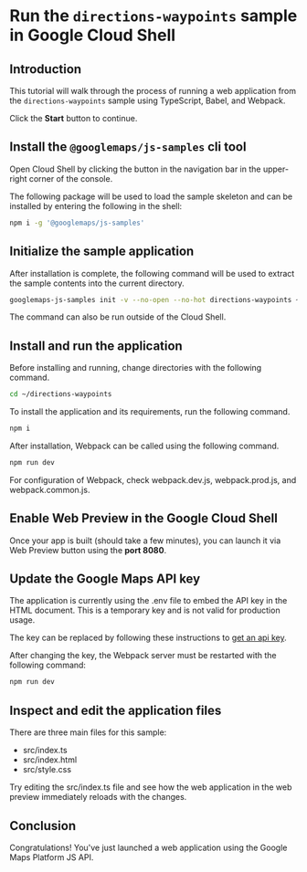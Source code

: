 # Run the `directions-waypoints` sample in Google Cloud Shell

<walkthrough-tutorial-duration duration="10"/>

## Introduction

This tutorial will walk through the process of running a web application from
the `directions-waypoints` sample using TypeScript, Babel, and Webpack.

Click the **Start** button to continue.

## Install the `@googlemaps/js-samples` cli tool

Open Cloud Shell by clicking the
<walkthrough-cloud-shell-icon></walkthrough-cloud-shell-icon> button in the
navigation bar in the upper-right corner of the console.

The following package will be used to load the sample skeleton and can be
installed by entering the following in the shell:

```bash
npm i -g '@googlemaps/js-samples'
```

## Initialize the sample application

After installation is complete, the following command will be used to extract
the sample contents into the current directory.

```bash
googlemaps-js-samples init -v --no-open --no-hot directions-waypoints ~/directions-waypoints
```

The command can also be run outside of the Cloud Shell.

## Install and run the application

Before installing and running, change directories with the following command.

```bash
cd ~/directions-waypoints
```

To install the application and its requirements, run the following command.

```bash
npm i
```

After installation, Webpack can be called using the following command.

```bash
npm run dev
```

For configuration of Webpack, check
<walkthrough-editor-open-file filePath="~/directions-waypoints/webpack.dev.js">webpack.dev.js</walkthrough-editor-open-file>,
<walkthrough-editor-open-file filePath="~/directions-waypoints/webpack.prod.js">webpack.prod.js</walkthrough-editor-open-file>,
and
<walkthrough-editor-open-file filePath="~/directions-waypoints/webpack.common.js">webpack.common.js</walkthrough-editor-open-file>.

## Enable Web Preview in the Google Cloud Shell

Once your app is built (should take a few minutes), you can launch it via
<walkthrough-spotlight-pointer target="cloudshell" spotlightId="devshell-web-preview-button">Web
Preview button</walkthrough-spotlight-pointer> using the **port 8080**.

## Update the Google Maps API key

The application is currently using the
<walkthrough-editor-open-file filePath="~/directions-waypoints/.env">.env</walkthrough-editor-open-file>
file to embed the API key in the HTML document. This is a temporary key and is
not valid for production usage.

The key can be replaced by following these instructions to
[get an api key](https://developers.google.com/maps/documentation/javascript/get-api-key).

After changing the key, the Webpack server must be restarted with the following
command:

```bash
npm run dev
```

## Inspect and edit the application files

There are three main files for this sample:

*   <walkthrough-editor-open-file filePath="~/directions-waypoints/src/index.ts">src/index.ts</walkthrough-editor-open-file>
*   <walkthrough-editor-open-file filePath="~/directions-waypoints/src/index.html">src/index.html</walkthrough-editor-open-file>
*   <walkthrough-editor-open-file filePath="~/directions-waypoints/src/style.css">src/style.css</walkthrough-editor-open-file>

Try editing the <walkthrough-editor-open-file filePath="~/directions-waypoints/src/index.ts">src/index.ts</walkthrough-editor-open-file> file and see how the web application in the web preview immediately reloads with the changes.

## Conclusion

<walkthrough-conclusion-trophy></walkthrough-conclusion-trophy>

Congratulations! You've just launched a web application using the Google Maps
Platform JS API.
